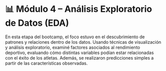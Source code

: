 # 📊 Módulo 4 – Análisis Exploratorio de Datos (EDA)

En esta etapa del bootcamp, el foco estuvo en el descubrimiento de patrones y relaciones dentro de los datos. Usando técnicas de visualización y análisis exploratorio, examiné factores asociados al rendimiento deportivo, evaluando cómo distintas variables podían estar relacionadas con el éxito de los atletas. Además, se realizaron predicciones simples a partir de las características observadas.
